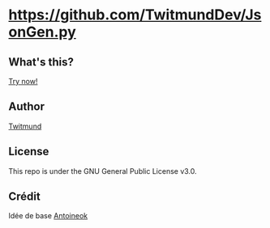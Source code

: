 # https://github.com/TwitmundDev/JsonGen.py


## What's this?

[Try now!](https://github.com/TwitmundDev/JsonGen.py/)

## Author
[Twitmund](https://github.com/TwitmundDev/)<br>

## License

This repo is under the GNU General Public License v3.0.<br>


## Crédit 
Idée de base [Antoineok](https://github.com/antoineok)
